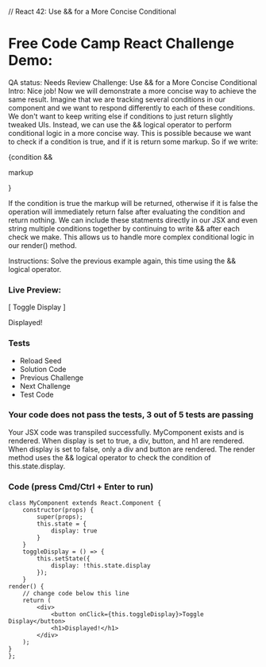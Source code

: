 // React 42: Use && for a More Concise Conditional

# Free Code Camp React Challenge Demo: 

QA status: Needs Review
Challenge: Use && for a More Concise Conditional
Intro: Nice job! Now we will demonstrate a more concise way to achieve the same result. Imagine that we are tracking several conditions in our component and we want to respond differently to each of these conditions. We don't want to keep writing else if conditions to just return slightly tweaked UIs. Instead, we can use the && logical operator to perform conditional logic in a more concise way. This is possible because we want to check if a condition is true, and if it is return some markup. So if we write:

{condition && <p>markup</p>}

If the condition is true the markup will be returned, otherwise if it is false the operation will immediately return false after evaluating the condition and return nothing. We can include these statments directly in our JSX and even string multiple conditions together by continuing to write && after each check we make. This allows us to handle more complex conditional logic in our render() method.

Instructions: Solve the previous example again, this time using the && logical operator.


### Live Preview:

[ Toggle Display ]

Displayed!

### Tests

* Reload Seed
* Solution Code
* Previous Challenge
* Next Challenge
* Test Code

### Your code does not pass the tests, 3 out of 5 tests are passing
Your JSX code was transpiled successfully.
MyComponent exists and is rendered.
When display is set to true, a div, button, and h1 are rendered.
When display is set to false, only a div and button are rendered.
The render method uses the && logical operator to check the condition of this.state.display.


### Code (press Cmd/Ctrl + Enter to run)

    class MyComponent extends React.Component {
        constructor(props) {
            super(props);
            this.state = {
                display: true
            }
        }
        toggleDisplay = () => {
            this.setState({
                display: !this.state.display
            });
        }
    render() {
        // change code below this line
        return (
            <div>
                <button onClick={this.toggleDisplay}>Toggle Display</button>
                <h1>Displayed!</h1>
            </div>
        );
    }
    };